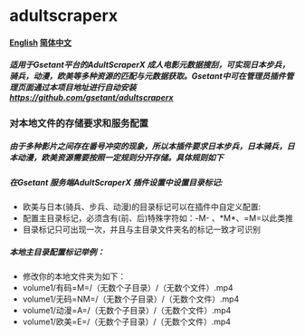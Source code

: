 # adultscraperx

#### [English](README.md) [简体中文](README-cn.md)

##### 适用于Gsetant平台的AdultScraperX 成人电影元数据搜刮，可实现日本步兵，骑兵，动漫，欧美等多种资源的匹配与元数据获取。Gsetant中可在管理员插件管理页面通过本项目地址进行自动安装 https://github.com/gsetant/adultscraperx

### 对本地文件的存储要求和服务配置

##### 由于多种影片之间存在番号冲突的现象，所以本插件要求日本步兵，日本骑兵，日本动漫，欧美资源需要按照一定规则分开存储。具体规则如下

##### 在Gsetant 服务端AdultScraperX 插件设置中设置目录标记:
- 欧美与日本(骑兵、步兵、动漫)的目录标记可以在插件中自定义配置:
- 配置主目录标记，必须含有(前、后)特殊字符如：-M- 、\*M\*、=M=以此类推
- 目录标记只可出现一次，并且与主目录文件夹名的标记一致才可识别

##### 本地主目录配置标记举例：
- 修改你的本地文件夹为如下：
- volume1/有码=M=/（无数个子目录）/（无数个文件）.mp4
- volume1/无码=NM=/（无数个子目录）/（无数个文件）.mp4
- volume1/动漫=A=/（无数个子目录）/（无数个文件）.mp4
- volume1/欧美=E=/（无数个子目录）/（无数个文件）.mp4
